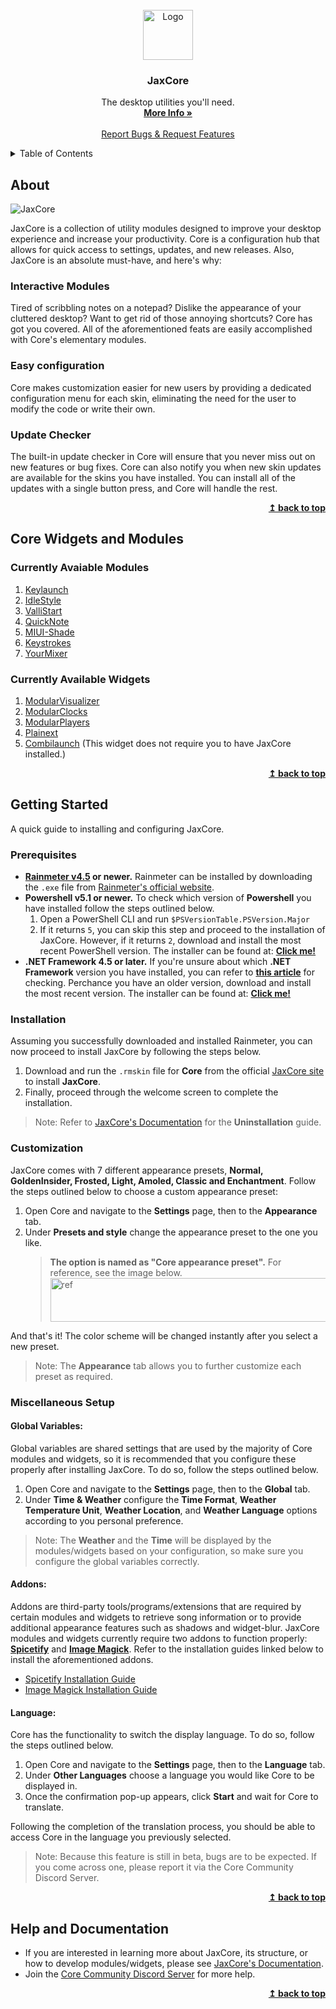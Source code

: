 
<br />
<div align="center">
  <a href="https://github.com/EnhancedJax/-JaxCore">
    <img src="https://imgur.com/AFjcn5M.png" alt="Logo" width="80" height="80">
  </a>

<h3 align="center">JaxCore</h3>

  <p align="center">
    The desktop utilities you'll need.
    <br />
    <a href="https://jax-core.github.io/"><strong>More Info »</strong></a>
    <br />
    <br />
    <a href="https://discord.gg/JmgehPSDD6">Report Bugs & Request Features </a>
  </p>
</div>

<!-- TABLE OF CONTENTS -->
<details>
  <summary>Table of Contents</summary>
  <ol>
    <li>
      <a href="#about">About</a>
    </li>
    <li>
      <a href="#core-widgets-and-modules">Core Widgets and Modules</a>
    </li>
    <li>
      <a href="#getting-started">Getting Started</a>
      <ul>
        <li><a href="#prerequisites">Prerequisites</a></li>
        <li><a href="#installation">Installation</a></li>
        <li><a href="#customization">Customization</a></li>
        <li><a href="#miscellaneous-setup">Miscellaneous Setup</a>
          <ul>
            <li><a href="#global-variables">Global Variables</a></li>
            <li><a href="#addons">Addons</a></li>
            <li><a href="#language">Language</a></li>
          </ul>
      </li>
      </ul>
    </li>
    <li> <a href="#help-and-documentation">Help and Documentation</a></li>
  </ol>
</details>

## About

![JaxCore](https://user-images.githubusercontent.com/80020581/144406208-38b04189-d291-4c8b-8a3f-4b43236b1ce5.png)

JaxCore is a collection of utility modules designed to improve your desktop experience and increase your productivity. Core is a configuration hub that allows for quick access to settings, updates, and new releases.
Also, JaxCore is an absolute must-have, and here's why:

### Interactive Modules

Tired of scribbling notes on a notepad? Dislike the appearance of your cluttered desktop? Want to get rid of those annoying shortcuts? Core has got you covered. All of the aforementioned feats are easily accomplished with Core's elementary modules.

### Easy configuration

Core makes customization easier for new users by providing a dedicated configuration menu for each skin, eliminating the need for the user to modify the code or write their own.

### Update Checker

The built-in update checker in Core will ensure that you never miss out on new features or bug fixes. Core can also notify you when new skin updates are available for the skins you have installed. You can install all of the updates with a single button press, and Core will handle the rest.

<p align="right">
    <b><a href="#top">↥ back to top</a></b>
</p>

## Core Widgets and Modules

### Currently Avaiable Modules
1. [Keylaunch](https://github.com/Jax-Core/Keylaunch)
2. [IdleStyle](https://github.com/Jax-Core/IdleStyle)
3. [ValliStart](https://github.com/Jax-Core/ValliStart)
4. [QuickNote](https://github.com/Jax-Core/QuickNote)
5. [MIUI-Shade](https://github.com/Jax-Core/MIUI-Shade)
6. [Keystrokes](https://github.com/Jax-Core/Keystrokes)
7. [YourMixer](https://github.com/Jax-Core/YourMixer)

### Currently Available Widgets
1. [ModularVisualizer](https://github.com/Jax-Core/ModularVisualizer)
2. [ModularClocks](https://github.com/Jax-Core/Modularclocks)
3. [ModularPlayers](https://github.com/Jax-Core/ModularPlayers)
5. [Plainext](https://github.com/Jax-Core/Plainext)
4. [Combilaunch](https://github.com/Jax-Core/Combilaunch) (This widget does not require you to have JaxCore installed.)

<p align="right">
    <b><a href="#top">↥ back to top</a></b>
</p>

## Getting Started

A quick guide to installing and configuring JaxCore. 

### Prerequisites

- **[Rainmeter v4.5](https://www.rainmeter.net/) or newer.** Rainmeter can be installed by downloading the `.exe` file from [Rainmeter's official website](https://www.rainmeter.net/).
- **Powershell v5.1 or newer.** To check which version of **Powershell** you have installed follow the steps outlined below.
    1. Open a PowerShell CLI and run `$PSVersionTable.PSVersion.Major`
    2. If it returns `5`, you can skip this step and proceed to the installation of JaxCore. However, if it returns `2`, download and install the most recent PowerShell version. The installer can be found at: **[Click me!](https://www.microsoft.com/en-us/download/details.aspx?id=54616.)**
- **.NET Framework 4.5 or later.** If you're unsure about which **.NET Framework** version you have installed, you can refer to **[this article](https://docs.microsoft.com/en-us/dotnet/framework/migration-guide/how-to-determine-which-versions-are-installed)** for checking. Perchance you have an older version, download and install the most recent version. The installer can be found at: **[Click me!](https://dotnet.microsoft.com/en-us/download/dotnet-framework)**


### Installation 

Assuming you successfully downloaded and installed Rainmeter, you can now proceed to install JaxCore by following the steps below.

1. Download and run the `.rmskin` file for **Core** from the official [JaxCore site](https://jax-core.github.io/) to install **JaxCore**.
2. Finally, proceed through the welcome screen to complete the installation.

> Note: Refer to [JaxCore's Documentation](https://jaxcore.gitbook.io/core/) for the **Uninstallation** guide.

### Customization

JaxCore comes with 7 different appearance presets, **Normal, GoldenInsider, Frosted, Light, Amoled, Classic and Enchantment**. Follow the steps outlined below to choose a custom appearance preset:

1. Open Core and navigate to the **Settings** page, then to the **Appearance** tab.
2. Under **Presets and style** change the appearance preset to the one you like.
    > **The option is named as "Core appearance preset".** For reference, see the image below. 
    >  <img src ="https://imgur.com/mBz9C8t.png" alt = "ref" width="737" height ="70">

And that's it! The color scheme will be changed instantly after you select a new preset.

> Note: The **Appearance** tab allows you to further customize each preset as required.

### Miscellaneous Setup

#### Global Variables:

Global variables are shared settings that are used by the majority of Core modules and widgets, so it is recommended that you configure these properly after installing JaxCore. To do so, follow the steps outlined below.

1. Open Core and navigate to the **Settings** page, then to the **Global** tab.
2. Under **Time & Weather** configure the **Time Format**, **Weather Temperature Unit**, **Weather Location**, and **Weather Language** options according to you personal preference.

> Note: The **Weather** and the **Time** will be displayed by the modules/widgets based on your configuration, so make sure you configure the global variables correctly.

#### Addons:

Addons are third-party tools/programs/extensions that are required by certain modules and widgets to retrieve song information or to provide additional appearance features such as shadows and widget-blur. JaxCore modules and widgets currently require two addons to function properly: **[Spicetify](https://spicetify.app/)** and **[Image Magick](https://imagemagick.org/index.php)**. Refer to the installation guides linked below to install the aforementioned addons.

* [Spicetify Installation Guide](https://github.com/Jax-Core/ModularPlayers#installing-spicetify)
* [Image Magick Installation Guide](https://github.com/Jax-Core/ModularPlayers#installing-imagemagick)

#### Language:

Core has the functionality to switch the display language. To do so, follow the steps outlined below.

1. Open Core and navigate to the **Settings** page, then to the **Language** tab.
2. Under **Other Languages** choose a language you would like Core to be displayed in.
3. Once the confirmation pop-up appears, click **Start** and wait for Core to translate. 

Following the completion of the translation process, you should be able to access Core in the language you previously selected.

> Note: Because this feature is still in beta, bugs are to be expected. If you come across one, please report it via the Core Community Discord Server.

<p align="right">
    <b><a href="#top">↥ back to top</a></b>
</p>

## Help and Documentation
- If you are interested in learning more about JaxCore, its structure, or how to develop modules/widgets, please see [JaxCore's Documentation](https://jaxcore.gitbook.io/core/).
- Join the [Core Community Discord Server](https://discord.gg/JmgehPSDD6) for more help.

<p align="right">
    <b><a href="#top">↥ back to top</a></b>
</p>
